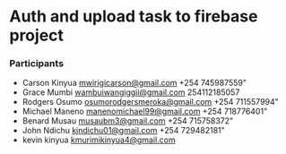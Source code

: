 # Auth and upload task to firebase project

### Participants

- Carson Kinyua mwirigicarson@gmail.com +254 745987559"
- Grace Mumbi wambuiwangiggii@gmail.com 254112185057
- Rodgers Osumo osumorodgersmeroka@gmail.com +254 711557994"
- Michael Maneno manenomichael99@gmail.com +254 718776401"
- Benard Musau musaubm3@gmail.com +254 715758372"
- John Ndichu kjndichu01@gmail.com +254 729482181"
- kevin kinyua kmurimikinyua4@gmail.com

